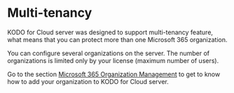 # Multi-tenancy

KODO for Cloud server was designed to support multi-tenancy feature, what means that you can protect more than one Microsoft 365 organization.  

You can configure several organizations on the server. The number of organizations is limited only by your license \(maximum number of users\).  

Go to the section [Microsoft 365 Organization Management](../deployment/microsoft-365-organization-management/) to get to know how to add your organization to KODO for Cloud server.

  

